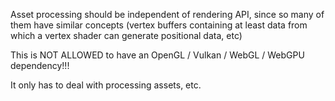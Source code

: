 Asset processing should be independent of rendering API, since so many of them have similar
concepts (vertex buffers containing at least data from which a vertex shader can generate
positional data, etc)

This is NOT ALLOWED to have an OpenGL / Vulkan / WebGL / WebGPU dependency!!!

It only has to deal with processing assets, etc.